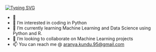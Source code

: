 [![Typing SVG](https://readme-typing-svg.demolab.com?font=Fira+Code&duration=2000&pause=100&multiline=True&color=40924D&width=500&lines=Aranya+Kundu;Student+%7C+MS+in+Business+Analytics;Machine+Learning%2F+Text+Analysis%2F+Image+Recognition)](https://git.io/typing-svg)






- 👋
- 👀 I’m interested in coding in Python
- 🌱 I’m currently learning Machine Learning and Data Science using Python and R.
- 💞️ I’m looking to collaborate on Machine Learning projects
- 📫 You can reach me @ aranya.kundu.95@gmail.com 

<!---
KunAran/KunAran is a ✨ special ✨ repository because its `README.md` (this file) appears on your GitHub profile.
You can click the Preview link to take a look at your changes.
--->
